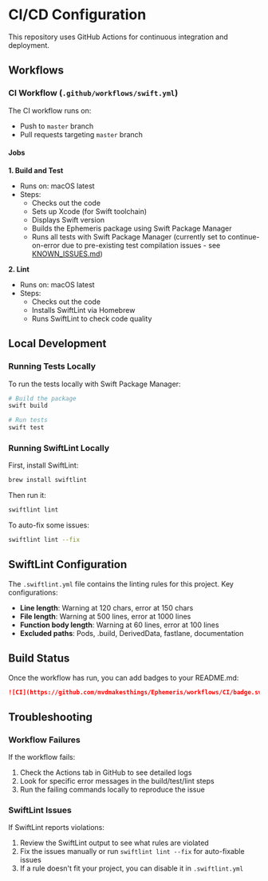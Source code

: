 # CI/CD Configuration

This repository uses GitHub Actions for continuous integration and deployment.

## Workflows

### CI Workflow (`.github/workflows/swift.yml`)

The CI workflow runs on:
- Push to `master` branch
- Pull requests targeting `master` branch

#### Jobs

**1. Build and Test**
- Runs on: macOS latest
- Steps:
  - Checks out the code
  - Sets up Xcode (for Swift toolchain)
  - Displays Swift version
  - Builds the Ephemeris package using Swift Package Manager
  - Runs all tests with Swift Package Manager (currently set to continue-on-error due to pre-existing test compilation issues - see [KNOWN_ISSUES.md](./KNOWN_ISSUES.md))

**2. Lint**
- Runs on: macOS latest
- Steps:
  - Checks out the code
  - Installs SwiftLint via Homebrew
  - Runs SwiftLint to check code quality

## Local Development

### Running Tests Locally

To run the tests locally with Swift Package Manager:

```bash
# Build the package
swift build

# Run tests
swift test
```

### Running SwiftLint Locally

First, install SwiftLint:

```bash
brew install swiftlint
```

Then run it:

```bash
swiftlint lint
```

To auto-fix some issues:

```bash
swiftlint lint --fix
```

## SwiftLint Configuration

The `.swiftlint.yml` file contains the linting rules for this project. Key configurations:

- **Line length**: Warning at 120 chars, error at 150 chars
- **File length**: Warning at 500 lines, error at 1000 lines
- **Function body length**: Warning at 60 lines, error at 100 lines
- **Excluded paths**: Pods, .build, DerivedData, fastlane, documentation

## Build Status

Once the workflow has run, you can add badges to your README.md:

```markdown
![CI](https://github.com/mvdmakesthings/Ephemeris/workflows/CI/badge.svg)
```

## Troubleshooting

### Workflow Failures

If the workflow fails:

1. Check the Actions tab in GitHub to see detailed logs
2. Look for specific error messages in the build/test/lint steps
3. Run the failing commands locally to reproduce the issue

### SwiftLint Issues

If SwiftLint reports violations:

1. Review the SwiftLint output to see what rules are violated
2. Fix the issues manually or run `swiftlint lint --fix` for auto-fixable issues
3. If a rule doesn't fit your project, you can disable it in `.swiftlint.yml`

